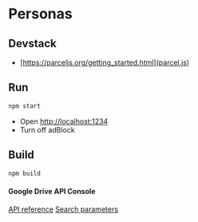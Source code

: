 # Personas

## Devstack
- [https://parceljs.org/getting_started.html](parcel.js)

## Run
```sh
npm start
```
- Open [http://localhost:1234]()
- Turn off adBlock

## Build
```sh
npm build
```

#### Google Drive API Console
[](https://console.developers.google.com/apis/credentials?project=personas-220021&folder&organizationId)

[API reference](https://developers.google.com/drive/api/v2/reference)
[Search parameters](https://developers.google.com/drive/api/v3/search-parameters)

